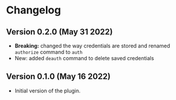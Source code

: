 # Changelog

## Version 0.2.0 (May 31 2022)

- **Breaking:** changed the way credentials are stored and renamed `authorize` command to `auth`
- New: added `deauth` command to delete saved credentials

## Version 0.1.0 (May 16 2022)

- Initial version of the plugin.
